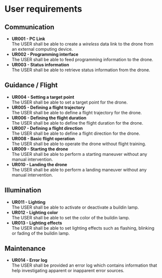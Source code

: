 # User requirements
## Communication
- **UR001 - PC Link**  
The USER shall be able to create a *wireless* data link to the drone from an external computing device.  
- **UR002 - Programming interface**  
The USER shall be able to feed programming information to the drone.  
- **UR003 - Status information**  
The USER shall be able to retrieve status information from the drone.  

## Guidance / Flight
- **UR004 - Setting a target point**  
The USER shall be able to set a target point for the drone.  
- **UR005 - Defining a flight trajectory**  
The USER shall be able to define a flight trajectory for the drone.  
- **UR006 - Defining the flight duration**  
The USER shall be able to define the flight duration for the drone.  
- **UR007 - Defining a flight direction**  
The USER shall be able to define a flight direction for the drone.  
- **UR008 - Basic flight operation**  
The USER shall be able to operate the drone without flight training.  
- **UR009 - Starting the drone**  
The USER shall be able to perform a starting maneuver without any manual intervention.  
- **UR010 - Landing the drone**  
The USER shall be able to perform a landing maneuver without any manual intervention.  

## Illumination
- **UR011 - Lighting**  
The USER shall be able to activate or deactivate a buildin lamp.  
- **UR012 - Lighting color**  
The USER shall be able to set the color of the buildin lamp.  
- **UR013 - Lighting effects**  
The USER shall be able to set lighting effects such as flashing, blinking or fading of the buildin lamp.  

## Maintenance 
- **UR014 - Error log**  
The USER shall be provided an error log which contains information that help investigating apparent or inapparent
error sources.  
